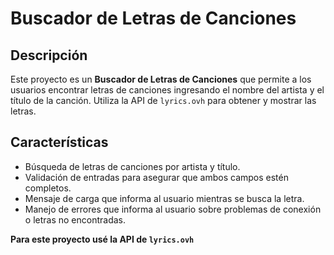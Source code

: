# Buscador de Letras de Canciones

## Descripción

Este proyecto es un **Buscador de Letras de Canciones** que permite a los usuarios encontrar letras de canciones ingresando el nombre del artista y el título de la canción. Utiliza la API de `lyrics.ovh` para obtener y mostrar las letras.

## Características

- Búsqueda de letras de canciones por artista y título.
- Validación de entradas para asegurar que ambos campos estén completos.
- Mensaje de carga que informa al usuario mientras se busca la letra.
- Manejo de errores que informa al usuario sobre problemas de conexión o letras no encontradas.

**Para este proyecto usé la API de `lyrics.ovh`**
